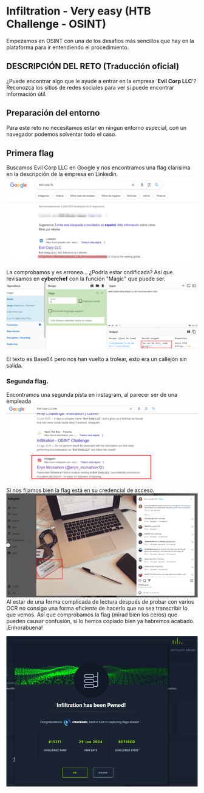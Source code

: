 # Infiltration - Very easy (HTB Challenge - OSINT)
Empezamos en OSINT con una de los desafios más sencillos que hay en la plataforma para ir entendiendo el procedimiento.

## DESCRIPCIÓN DEL RETO (Traducción oficial)
¿Puede encontrar algo que le ayude a entrar en la empresa '**Evil Corp LLC**'?
Reconozca los sitios de redes sociales para ver si puede encontrar información útil.

## Preparación del entorno
 Para este reto no necesitamos estar en ningun entorno especial, con un navegador podemos solventar todo el caso.

## Primera flag
Buscamos Evil Corp LLC en Google y nos encontramos una flag clarisima en la descripción de la empresa en Linkedin.
![curl](Images/primera_flag.png)

La comprobamos y es erronea... ¿Podría estar codificada? Así que revisamos en **cyberchef** con la función "Magic" que puede ser.
![curl](Images/primera_flag_descifrada.png)

El texto es Base64 pero nos han vuelto a trolear, esto era un callejón sin salida.


### Segunda flag.
Encontramos una segunda pista en instagram, al parecer ser de una empleada
![curl](Images/trabajadora_evilcorp_instagram.png)

Si nos fijamos bien la flag está en su credencial de acceso.
![curl](Images/flag_instagram.png)
Al estar de una forma complicada de lectura después de probar con varios OCR no consigo una forma eficiente de hacerlo que no sea transcribir lo que vemos.
Así que comprobamos la flag (mirad bien los ceros) que pueden causar confusión, si lo hemos copiado bien ya habremos acabado.
¡Enhorabuena!

![curl](Images/flag_result.png)
